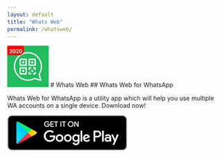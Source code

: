 ```yaml
---
layout: default
title: "Whats Web"
permalink: /whatsweb/
---
```


<img class="app-icon" src="/images/whatsweb-icon.png"/>
# Whats Web
## Whats Web for WhatsApp

Whats Web for WhatsApp is a utility app which will help you use multiple WA accounts on a single device. Download now!

<div><a class="app-link" id="googleLink" href="https://play.google.com/store/apps/details?id=com.softinit.iquitos.whatsweb"><img class="app-icon" src="/images/badgegoogleplay.png"/></a></div>
